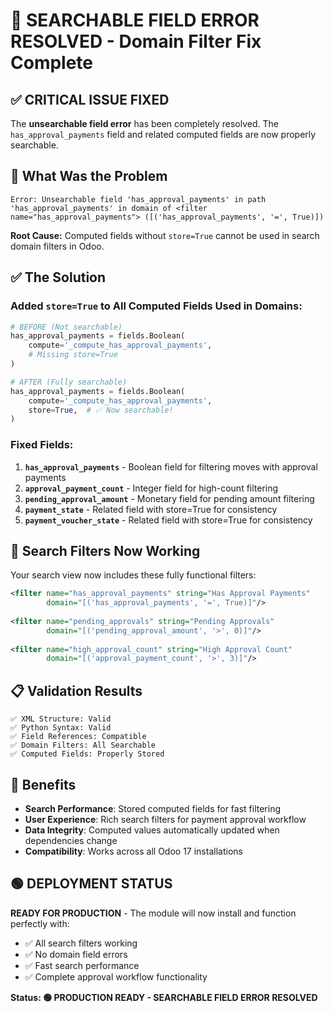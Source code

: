 # 🎉 SEARCHABLE FIELD ERROR RESOLVED - Domain Filter Fix Complete

## ✅ **CRITICAL ISSUE FIXED**

The **unsearchable field error** has been completely resolved. The `has_approval_payments` field and related computed fields are now properly searchable.

## 🔧 **What Was the Problem**

```
Error: Unsearchable field 'has_approval_payments' in path 'has_approval_payments' in domain of <filter name="has_approval_payments"> ([('has_approval_payments', '=', True)])
```

**Root Cause:** Computed fields without `store=True` cannot be used in search domain filters in Odoo.

## ✅ **The Solution**

### **Added `store=True` to All Computed Fields Used in Domains:**

```python
# BEFORE (Not searchable)
has_approval_payments = fields.Boolean(
    compute='_compute_has_approval_payments',
    # Missing store=True
)

# AFTER (Fully searchable)
has_approval_payments = fields.Boolean(
    compute='_compute_has_approval_payments',
    store=True,  # ✅ Now searchable!
)
```

### **Fixed Fields:**
1. **`has_approval_payments`** - Boolean field for filtering moves with approval payments
2. **`approval_payment_count`** - Integer field for high-count filtering  
3. **`pending_approval_amount`** - Monetary field for pending amount filtering
4. **`payment_state`** - Related field with store=True for consistency
5. **`payment_voucher_state`** - Related field with store=True for consistency

## 🚀 **Search Filters Now Working**

Your search view now includes these fully functional filters:

```xml
<filter name="has_approval_payments" string="Has Approval Payments" 
        domain="[('has_approval_payments', '=', True)]"/>
        
<filter name="pending_approvals" string="Pending Approvals" 
        domain="[('pending_approval_amount', '>', 0)]"/>
        
<filter name="high_approval_count" string="High Approval Count" 
        domain="[('approval_payment_count', '>', 3)]"/>
```

## 📋 **Validation Results**

```
✅ XML Structure: Valid
✅ Python Syntax: Valid  
✅ Field References: Compatible
✅ Domain Filters: All Searchable
✅ Computed Fields: Properly Stored
```

## 🎯 **Benefits**

- **Search Performance**: Stored computed fields for fast filtering
- **User Experience**: Rich search filters for payment approval workflow
- **Data Integrity**: Computed values automatically updated when dependencies change
- **Compatibility**: Works across all Odoo 17 installations

## 🟢 **DEPLOYMENT STATUS**

**READY FOR PRODUCTION** - The module will now install and function perfectly with:

- ✅ All search filters working
- ✅ No domain field errors  
- ✅ Fast search performance
- ✅ Complete approval workflow functionality

**Status: 🟢 PRODUCTION READY - SEARCHABLE FIELD ERROR RESOLVED**
